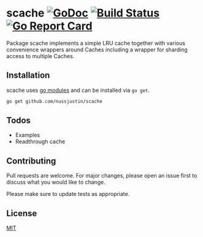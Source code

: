 # scache [![GoDoc](https://godoc.org/github.com/nussjustin/scache?status.svg)](https://godoc.org/github.com/nussjustin/scache) [![Build Status](https://travis-ci.com/nussjustin/scache.svg?branch=master)](https://travis-ci.com/nussjustin/scache) [![Go Report Card](https://goreportcard.com/badge/github.com/nussjustin/scache)](https://goreportcard.com/report/github.com/nussjustin/scache)

Package scache implements a simple LRU cache together with various convenience wrappers around Caches including a wrapper for sharding access to multiple Caches.

## Installation

scache uses [go modules](https://github.com/golang/go/wiki/Modules) and can be installed via `go get`.

```bash
go get github.com/nussjustin/scache
```

## Todos

* Examples
* Readthrough cache

## Contributing
Pull requests are welcome. For major changes, please open an issue first to discuss what you would like to change.

Please make sure to update tests as appropriate.

## License
[MIT](https://choosealicense.com/licenses/mit/)
